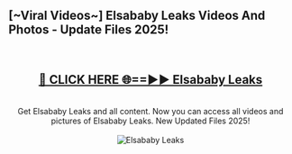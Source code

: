 <h2>[~Viral Videos~] Elsababy Leaks Videos And Photos - Update Files 2025!</h2>
<br>
<div align="center">
<h2><a href="https://top-ai-tools.click/QrbHav" rel="nofollow">🔴 CLICK HERE 🌐==►► Elsababy Leaks</a></h2>
<br>
Get Elsababy Leaks and all content. Now you can access all videos and pictures of Elsababy Leaks. New Updated Files 2025!
<br>
<br>
<a href="https://top-ai-tools.click/QrbHav" rel="nofollow" data-target="animated-image.originalLink"><img src="https://i.ibb.co.com/WyWwxjT/player-gif2.gif" alt="Elsababy Leaks" style="max-width: 100%; display: inline-block;" data-target="animated-image.originalImage"></a>
</div>
<br>